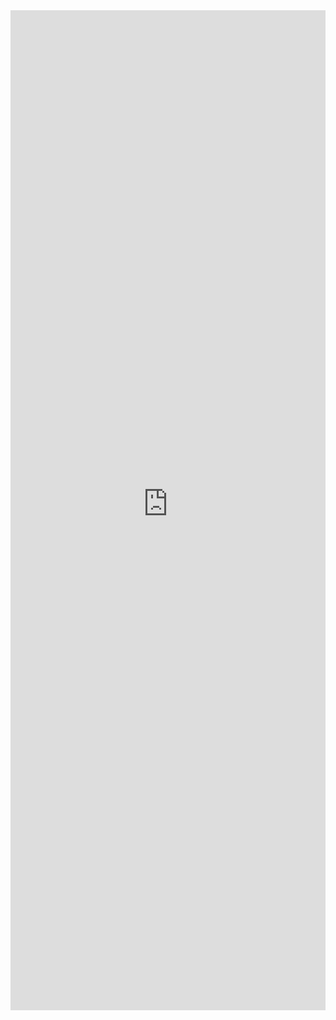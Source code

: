 <iframe 
    title='PeoplePicker Examples'
    src='https://fabricweb.z5.web.core.windows.net/pr-deploy-site/refs/pull/9333/merge/fabric-website-resources/dist/index.html#/examples/peoplepicker?docsExample=true'
    frameborder='no'
    height='1600'
    style='width: 100%;'
>